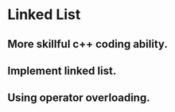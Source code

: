 # Linked List

## More skillful c++ coding ability.
## Implement linked list.
## Using operator overloading.

